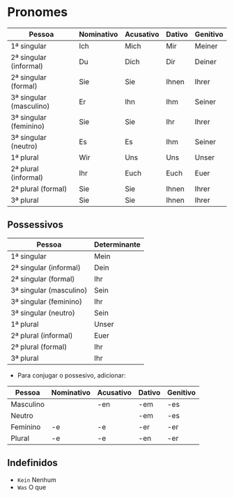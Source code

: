 # Pronomes

| Pessoa                  | Nominativo | Acusativo | Dativo | Genitivo |
| ----------------------- | ---------- | --------- | ------ | -------- |
| 1ª singular             | Ich        | Mich      | Mir    | Meiner   |
| 2ª singular (informal)  | Du         | Dich      | Dir    | Deiner   |
| 2ª singular (formal)    | Sie        | Sie       | Ihnen  | Ihrer    |
| 3ª singular (masculino) | Er         | Ihn       | Ihm    | Seiner   |
| 3ª singular (feminino)  | Sie        | Sie       | Ihr    | Ihrer    |
| 3ª singular (neutro)    | Es         | Es        | Ihm    | Seiner   |
| 1ª plural               | Wir        | Uns       | Uns    | Unser    |
| 2ª plural (informal)    | Ihr        | Euch      | Euch   | Euer     |
| 2ª plural (formal)      | Sie        | Sie       | Ihnen  | Ihrer    |
| 3ª plural               | Sie        | Sie       | Ihnen  | Ihrer    |

## Possessivos

| Pessoa                  | Determinante |
| ----------------------- | ------------ |
| 1ª singular             | Mein         |
| 2ª singular (informal)  | Dein         |
| 2ª singular (formal)    | Ihr          |
| 3ª singular (masculino) | Sein         |
| 3ª singular (feminino)  | Ihr          |
| 3ª singular (neutro)    | Sein         |
| 1ª plural               | Unser        |
| 2ª plural (informal)    | Euer         |
| 2ª plural (formal)      | Ihr          |
| 3ª plural               | Ihr          |

-   Para conjugar o possesivo, adicionar:

| Pessoa    | Nominativo | Acusativo | Dativo | Genitivo |
| --------- | ---------- | --------- | ------ | -------- |
| Masculino |            | -en       | -em    | -es      |
| Neutro    |            |           | -em    | -es      |
| Feminino  | -e         | -e        | -er    | -er      |
| Plural    | -e         | -e        | -en    | -er      |

## Indefinidos

-   `Kein` Nenhum
-   `Was` O que

